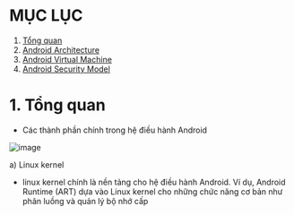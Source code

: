 # MỤC LỤC

1. [Tổng quan](#tổng-quan)
2. [Android Architecture](#android-architecture)
3. [Android Virtual Machine](#android-virtual-machine)
4. [Android Security Model](#android-security-model)


# 1. Tổng quan

- Các thành phần chính trong hệ điều hành Android 

![image](https://github.com/user-attachments/assets/ede4fe09-d6ce-4c67-b811-96317e247a65)

a) Linux kernel 

- linux kernel chính là nền tảng cho hệ điều hành Android. Ví dụ, Android Runtime (ART) dựa vào Linux kernel cho những chức năng cơ bản như phân luồng và quản lý bộ nhớ cấp 
